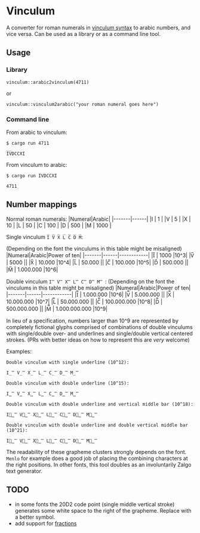 # Vinculum
A converter for roman numerals in [vinculum syntax](https://en.wikipedia.org/wiki/Roman_numerals#Vinculum) to arabic numbers, and vice versa.
Can be used as a library or as a command line tool.

## Usage

### Library

`vinculum::arabic2vinculum(4711)`

or

`vinculum::vinculum2arabic("your roman numeral goes here")`


### Command line

From arabic to vinculum:

```
$ cargo run 4711

I̅V̅DCCXI
```
From vinculum to arabic:

```
$ cargo run I̅V̅DCCXI

4711
```

## Number mappings

Normal roman numerals:
|Numeral|Arabic|
|-------|------|
|I | 1 |
|V | 5 |
|X | 10 |
|L | 50 |
|C | 100 |
|D | 500 |
|M | 1000 |

Single vinculum `I̅ V̅ X̅ L̅ C̅ D̅ M̅`:

(Depending on the font the vinculums in this table might be misaligned)
|Numeral|Arabic|Power of ten|
|-------|------|------------|
|I̅ | 1000 |10^3|
|V̅ | 5000 ||
|X̅ | 10.000 |10^4|
|L̅ | 50.000 ||
|C̅ | 100.000 |10^5|
|D̅ | 500.000 ||
|M̅ | 1.000.000 |10^6|


Double vinculum `I̿ V̿ X̿ L̿ C̿ D̿ M̿ `:
(Depending on the font the vinculums in this table might be misaligned)
|Numeral|Arabic|Power of ten|
|-------|------|------------|
|I̿ | 1.000.000 |10^6|
|V̿ | 5.000.000 ||
|X̿ | 10.000.000 |10^7|
|L̿ | 50.000.000 ||
|C̿ | 100.000.000 |10^8|
|D̿ | 500.000.000 ||
|M̿ | 1.000.000.000 |10^9|

In lieu of a specification, numbers larger than 10^9 are represented by completely fictional glyphs comprised of combinations of double vinculums with single/double over- and underlines and single/double vertical centered strokes. (PRs with better ideas on how to represent this are _very_ welcome)

Examples:

```
Double vinculum with single underline (10^12):

I̲̿ V̲̿ X̲̿ L̲̿ C̲̿ D̲̿ M̲̿

Double vinculum with double underline (10^15):

I̳̿ V̳̿ X̳̿ L̳̿ C̳̿ D̳̿ M̳̿

Double vinculum with double underline and vertical middle bar (10^18):

I⃒̳̿ V⃒̳̿ X⃒̳̿ L⃒̳̿ C⃒̳̿ D⃒̳̿ M⃒̳̿

Double vinculum with double underline and double vertical middle bar (10^21):

I⃦̳̿ V⃦̳̿ X⃦̳̿ L⃦̳̿ C⃦̳̿ D⃦̳̿ M⃦̳̿
```
The readability of these grapheme clusters strongly depends on the font. `Menlo` for example does a good job of placing the combining characters at the right positions. In other fonts, this tool doubles as an involuntarily Zalgo text generator.


## TODO

* in some fonts the 20D2 code point (single middle vertical stroke) generates some white space to the right of the grapheme. Replace with a better symbol.
* add support for [fractions](https://en.wikipedia.org/wiki/Roman_numerals#Vinculum)


